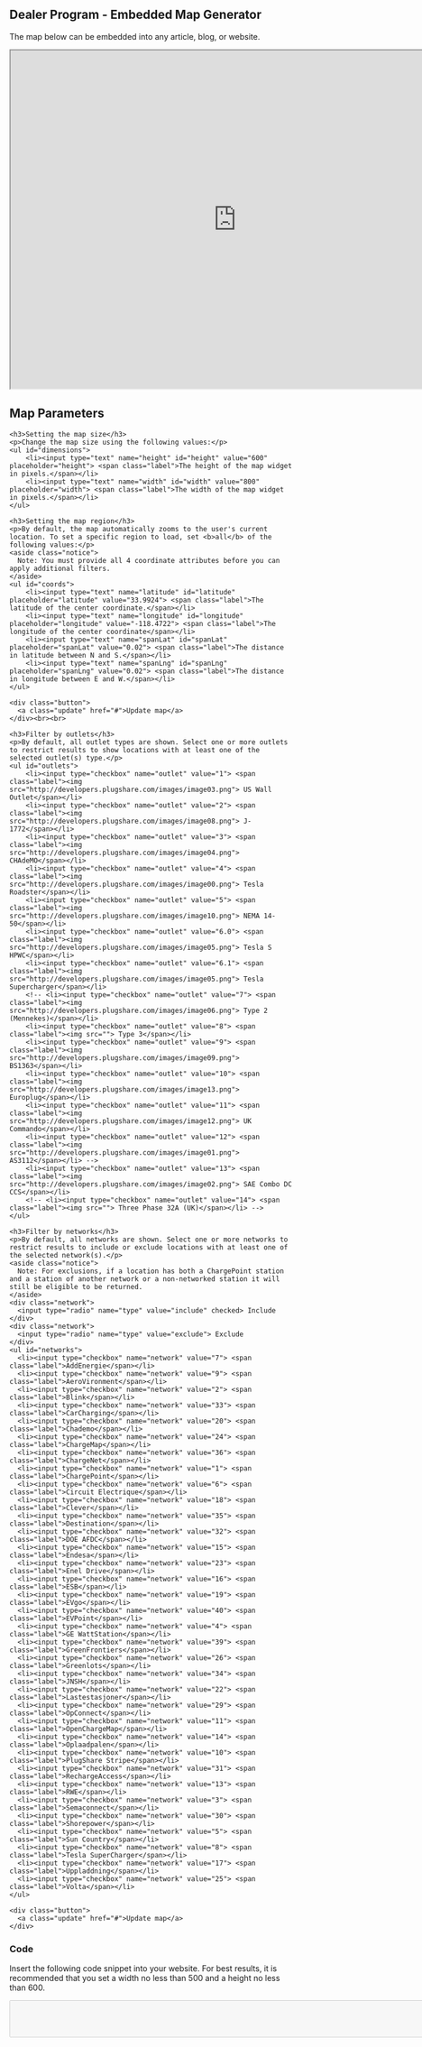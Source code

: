 <div id="embed">
  <h2>Dealer Program - Embedded Map Generator</h2>
  <p>The map below can be embedded into any article, blog, or website.</p>
  <p id="widget"><iframe src="https://staging.plugshare.com/widget.html?latitude=33.9924&longitude=-118.4722&spanLat=0.02&spanLng=0.02" width="800" height="600"></iframe></p>

  <div id="parameters">
    <h2>Map Parameters</h2>

    <h3>Setting the map size</h3>
    <p>Change the map size using the following values:</p>
    <ul id="dimensions">
        <li><input type="text" name="height" id="height" value="600" placeholder="height"> <span class="label">The height of the map widget in pixels.</span></li>
        <li><input type="text" name="width" id="width" value="800" placeholder="width"> <span class="label">The width of the map widget in pixels.</span></li>
    </ul>

    <h3>Setting the map region</h3>
    <p>By default, the map automatically zooms to the user's current location. To set a specific region to load, set <b>all</b> of the following values:</p>
    <aside class="notice">
      Note: You must provide all 4 coordinate attributes before you can apply additional filters.
    </aside>
    <ul id="coords">
        <li><input type="text" name="latitude" id="latitude" placeholder="latitude" value="33.9924"> <span class="label">The latitude of the center coordinate.</span></li>
        <li><input type="text" name="longitude" id="longitude" placeholder="longitude" value="-118.4722"> <span class="label">The longitude of the center coordinate</span></li>
        <li><input type="text" name="spanLat" id="spanLat" placeholder="spanLat" value="0.02"> <span class="label">The distance in latitude between N and S.</span></li>
        <li><input type="text" name="spanLng" id="spanLng" placeholder="spanLng" value="0.02"> <span class="label">The distance in longitude between E and W.</span></li>
    </ul>

    <div class="button">
      <a class="update" href="#">Update map</a>
    </div><br><br>

    <h3>Filter by outlets</h3>
    <p>By default, all outlet types are shown. Select one or more outlets to restrict results to show locations with at least one of the selected outlet(s) type.</p>
    <ul id="outlets">
        <li><input type="checkbox" name="outlet" value="1"> <span class="label"><img src="http://developers.plugshare.com/images/image03.png"> US Wall Outlet</span></li>
        <li><input type="checkbox" name="outlet" value="2"> <span class="label"><img src="http://developers.plugshare.com/images/image08.png"> J-1772</span></li>
        <li><input type="checkbox" name="outlet" value="3"> <span class="label"><img src="http://developers.plugshare.com/images/image04.png"> CHAdeMO</span></li>
        <li><input type="checkbox" name="outlet" value="4"> <span class="label"><img src="http://developers.plugshare.com/images/image00.png"> Tesla Roadster</span></li>
        <li><input type="checkbox" name="outlet" value="5"> <span class="label"><img src="http://developers.plugshare.com/images/image10.png"> NEMA 14-50</span></li>
        <li><input type="checkbox" name="outlet" value="6.0"> <span class="label"><img src="http://developers.plugshare.com/images/image05.png"> Tesla S HPWC</span></li>
        <li><input type="checkbox" name="outlet" value="6.1"> <span class="label"><img src="http://developers.plugshare.com/images/image05.png"> Tesla Supercharger</span></li>
        <!-- <li><input type="checkbox" name="outlet" value="7"> <span class="label"><img src="http://developers.plugshare.com/images/image06.png"> Type 2 (Mennekes)</span></li>
        <li><input type="checkbox" name="outlet" value="8"> <span class="label"><img src=""> Type 3</span></li>
        <li><input type="checkbox" name="outlet" value="9"> <span class="label"><img src="http://developers.plugshare.com/images/image09.png"> BS1363</span></li>
        <li><input type="checkbox" name="outlet" value="10"> <span class="label"><img src="http://developers.plugshare.com/images/image13.png"> Europlug</span></li>
        <li><input type="checkbox" name="outlet" value="11"> <span class="label"><img src="http://developers.plugshare.com/images/image12.png"> UK Commando</span></li>
        <li><input type="checkbox" name="outlet" value="12"> <span class="label"><img src="http://developers.plugshare.com/images/image01.png"> AS3112</span></li> -->
        <li><input type="checkbox" name="outlet" value="13"> <span class="label"><img src="http://developers.plugshare.com/images/image02.png"> SAE Combo DC CCS</span></li>
        <!-- <li><input type="checkbox" name="outlet" value="14"> <span class="label"><img src=""> Three Phase 32A (UK)</span></li> -->
    </ul>

    <h3>Filter by networks</h3>
    <p>By default, all networks are shown. Select one or more networks to restrict results to include or exclude locations with at least one of the selected network(s).</p>
    <aside class="notice">
      Note: For exclusions, if a location has both a ChargePoint station and a station of another network or a non-networked station it will still be eligible to be returned.
    </aside>
    <div class="network">
      <input type="radio" name="type" value="include" checked> Include
    </div>
    <div class="network">
      <input type="radio" name="type" value="exclude"> Exclude
    </div>
    <ul id="networks">
      <li><input type="checkbox" name="network" value="7"> <span class="label">AddEnergie</span></li>
      <li><input type="checkbox" name="network" value="9"> <span class="label">AeroVironment</span></li>
      <li><input type="checkbox" name="network" value="2"> <span class="label">Blink</span></li>
      <li><input type="checkbox" name="network" value="33"> <span class="label">CarCharging</span></li>
      <li><input type="checkbox" name="network" value="20"> <span class="label">Chademo</span></li>
      <li><input type="checkbox" name="network" value="24"> <span class="label">ChargeMap</span></li>
      <li><input type="checkbox" name="network" value="36"> <span class="label">ChargeNet</span></li>
      <li><input type="checkbox" name="network" value="1"> <span class="label">ChargePoint</span></li>
      <li><input type="checkbox" name="network" value="6"> <span class="label">Circuit Electrique</span></li>
      <li><input type="checkbox" name="network" value="18"> <span class="label">Clever</span></li>
      <li><input type="checkbox" name="network" value="35"> <span class="label">Destination</span></li>
      <li><input type="checkbox" name="network" value="32"> <span class="label">DOE AFDC</span></li>
      <li><input type="checkbox" name="network" value="15"> <span class="label">Endesa</span></li>
      <li><input type="checkbox" name="network" value="23"> <span class="label">Enel Drive</span></li>
      <li><input type="checkbox" name="network" value="16"> <span class="label">ESB</span></li>
      <li><input type="checkbox" name="network" value="19"> <span class="label">EVgo</span></li>
      <li><input type="checkbox" name="network" value="40"> <span class="label">EVPoint</span></li>
      <li><input type="checkbox" name="network" value="4"> <span class="label">GE WattStation</span></li>
      <li><input type="checkbox" name="network" value="39"> <span class="label">GreenFrontiers</span></li>
      <li><input type="checkbox" name="network" value="26"> <span class="label">Greenlots</span></li>
      <li><input type="checkbox" name="network" value="34"> <span class="label">JNSH</span></li>
      <li><input type="checkbox" name="network" value="22"> <span class="label">Lastestasjoner</span></li>
      <li><input type="checkbox" name="network" value="29"> <span class="label">OpConnect</span></li>
      <li><input type="checkbox" name="network" value="11"> <span class="label">OpenChargeMap</span></li>
      <li><input type="checkbox" name="network" value="14"> <span class="label">Oplaadpalen</span></li>
      <li><input type="checkbox" name="network" value="10"> <span class="label">PlugShare Stripe</span></li>
      <li><input type="checkbox" name="network" value="31"> <span class="label">RechargeAccess</span></li>
      <li><input type="checkbox" name="network" value="13"> <span class="label">RWE</span></li>
      <li><input type="checkbox" name="network" value="3"> <span class="label">Semaconnect</span></li>
      <li><input type="checkbox" name="network" value="30"> <span class="label">Shorepower</span></li>
      <li><input type="checkbox" name="network" value="5"> <span class="label">Sun Country</span></li>
      <li><input type="checkbox" name="network" value="8"> <span class="label">Tesla SuperCharger</span></li>
      <li><input type="checkbox" name="network" value="17"> <span class="label">Uppladdning</span></li>
      <li><input type="checkbox" name="network" value="25"> <span class="label">Volta</span></li>
    </ul>

    <div class="button">
      <a class="update" href="#">Update map</a>
    </div>
  </div>

  <h3>Code</h3>
  <p>Insert the following code snippet into your website. For best results, it is recommended that you set a width no less than 500 and a height no less than 600.</p>

  <textarea id="code" rows="4" cols="100" disabled></textarea>
</div>